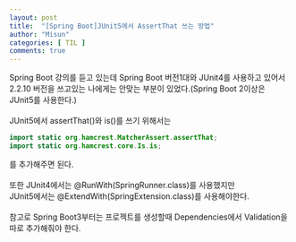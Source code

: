 ```yaml
---
layout: post
title:  "[Spring Boot]JUnit5에서 AssertThat 쓰는 방법"
author: "Misun"
categories: [ TIL ]
comments: true
---
```

Spring Boot 강의를 듣고 있는데 Spring Boot 버전1대와 JUnit4를 사용하고 있어서 2.2.10 버전을 쓰고있는 나에게는 안맞는 부분이 있었다.(Spring Boot 2이상은 JUnit5를 사용한다.)<br /><br />
JUnit5에서 assertThat()와 is()를 쓰기 위해서는 <br />

```java
import static org.hamcrest.MatcherAssert.assertThat;
import static org.hamcrest.core.Is.is;
```
를 추가해주면 된다.<br />
<br />
또한 JUnit4에서는 @RunWith(SpringRunner.class)를 사용했지만<br />
JUnit5에서는 @ExtendWith(SpringExtension.class)를 사용해야한다.<br />
<br />
참고로 Spring Boot3부터는 프로젝트를 생성할때 Dependencies에서 Validation을 따로 추가해줘야 한다.
